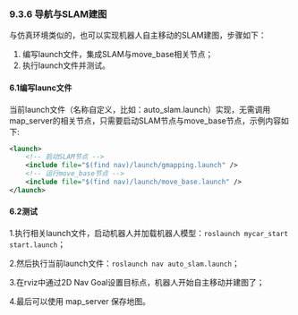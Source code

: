 ### 9.3.6 导航与SLAM建图

与仿真环境类似的，也可以实现机器人自主移动的SLAM建图，步骤如下：

1. 编写launch文件，集成SLAM与move\_base相关节点；
2. 执行launch文件并测试。

#### 6.1编写launc文件

当前launch文件（名称自定义，比如：auto\_slam.launch）实现，无需调用map\_server的相关节点，只需要启动SLAM节点与move\_base节点，示例内容如下:

```xml
<launch>
    <!-- 启动SLAM节点 -->
    <include file="$(find nav)/launch/gmapping.launch" />
    <!-- 运行move_base节点 -->
    <include file="$(find nav)/launch/move_base.launch" />
</launch>
```

#### 6.2测试

1.执行相关launch文件，启动机器人并加载机器人模型：`roslaunch mycar_start start.launch`；

2.然后执行当前launch文件：`roslaunch nav auto_slam.launch`；

3.在rviz中通过2D Nav Goal设置目标点，机器人开始自主移动并建图了；

4.最后可以使用 map\_server 保存地图。

